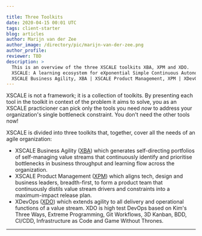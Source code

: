 ```yaml
---

title: Three Toolkits
date: 2020-04-15 00:01 UTC
tags: client-starter
blog: articles
author: Marijn van der Zee
author_image: /directory/pic/marijn-van-der-zee.png
author_profile: 
reviewer: TBD
description: >
  This is an overview of the three XSCALE toolkits XBA, XPM and XDO.
  XSCALE: A learning ecosystem for eXponential Simple Continuous Autonomous Learning Ecosystems
  XSCALE Business Agility, XBA | XSCALE Product Management, XPM | XDevOps, XDO
---
```


XSCALE is not a framework; it is a collection of toolkits. 
By presenting each tool in the toolkit in context of the problem it aims to solve, 
you as an XSCALE practicioner can pick only the tools you need _now_
to address your organization's single bottleneck constraint.
You don't need the other tools now!

XSCALE is divided into three toolkits that, together, cover all the needs of an agile organization:

 * XSCALE Business Agility ([XBA]) which generates self-directing portfolios of self-managing value streams that continuously identify and prioritise bottlenecks in business throughput and learning flow across the organization.
 * XSCALE Product Management ([XPM]) which aligns tech, design and business leaders, breadth-first, to form a product team that continuously distils value stream drivers and constraints into a maximum-impact release plan.
 * XDevOps ([XDO]) which extends agility to all delivery and operational functions of a value stream. XDO is high test DevOps based on Kim's Three Ways, Extreme Programming, Git Workflows, 3D Kanban, BDD, CI/CDD, Infrastructure as Code and Game Without Thrones.

---

  [XBA]: https://www.linkedin.com/pulse/exponential-business-agility-xscale-practice-pattern-language-merel/
  [XPM]: https://www.linkedin.com/pulse/exponential-product-management-xscale-language-peter-merel/
  [XDO]: https://www.linkedin.com/pulse/xdevops-xscale-pattern-language-peter-merel/
